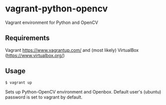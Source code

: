 # vagrant-python-opencv
Vagrant environment for Python and OpenCV

Requirements
------------
Vagrant https://www.vagrantup.com/ and (most likely) VirtualBox
(https://www.virtualbox.org/)

Usage
-----

    $ vagrant up

Sets up Python-OpenCV environment and Openbox.
Default user's (ubuntu) password is set to vagrant by default.
